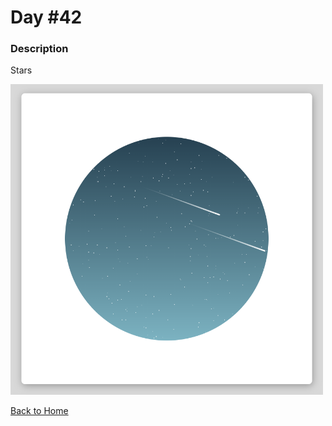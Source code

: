 # Day #42

### Description

Stars

<img src='./assets/image-final.png' width=500>

[Back to Home](..)
